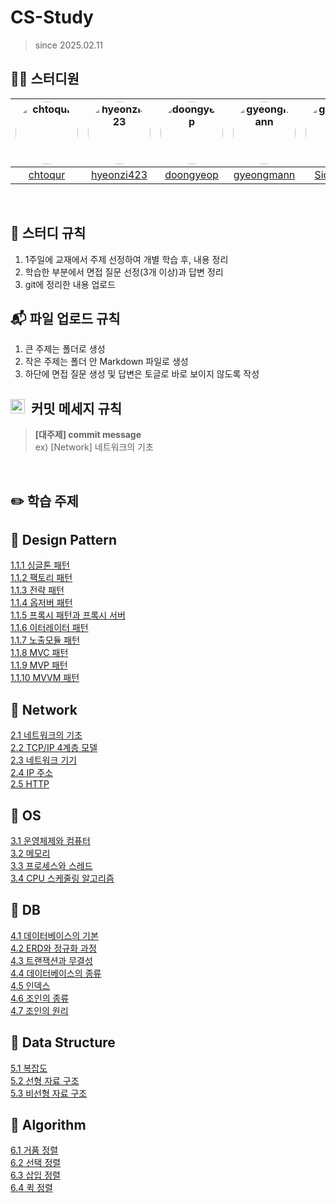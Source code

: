 # CS-Study
> since 2025.02.11

## 🧑‍💻 스터디원

|<a href="https://github.com/chtoqur"><img src="https://github.com/chtoqur.png" alt="chtoqur" style="width: 100px; height: 100px; border-radius: 50%;"></a>|<a href="https://github.com/hyeonzi423"><img src="https://github.com/hyeonzi423.png" alt="hyeonzi423" style="width: 100px; height: 100px; border-radius: 50%;"></a>|<a href="https://github.com/doongyeop"><img src="https://github.com/doongyeop.png" alt="doongyeop" style="width: 100px; height: 100px; border-radius: 50%;"></a>|<a href="https://github.com/gyeongmann"><img src="https://github.com/gyeongmann.png" alt="gyeongmann" style="width: 100px; height: 100px; border-radius: 50%;"></a>|<a href="https://github.com/SioJeong"><img src="https://github.com/SioJeong.png" alt="gyeongmann" style="width: 100px; height: 100px; border-radius: 50%;"></a>|
|:---:|:---:|:---:|:---:|:---:|
| [chtoqur](https://github.com/chtoqur) | [hyeonzi423](https://github.com/hyeonzi423) | [doongyeop](https://github.com/doongyeop) | [gyeongmann](https://github.com/gyeongmann) | [SioJeong](https://github.com/SioJeong) |

<br>

## 🎲 스터디 규칙
1. 1주일에 교재에서 주제 선정하여 개별 학습 후, 내용 정리
2. 학습한 부분에서 면접 질문 선정(3개 이상)과 답변 정리
3. git에 정리한 내용 업로드

## 📬 파일 업로드 규칙
1. 큰 주제는 폴더로 생성
2. 작은 주제는 폴더 안 Markdown 파일로 생성
3. 하단에 면접 질문 생성 및 답변은 토글로 바로 보이지 않도록 작성

## <img src="https://github.com/user-attachments/assets/4babd31b-a553-4c3d-8c3a-fbd311e88f33" width="23" height="23"> &nbsp;커밋 메세지 규칙

> **[대주제] commit message** <br>
ex) [Network] 네트워크의 기초

<br>

## ✏️ 학습 주제

📌 Design Pattern
---
[1.1.1 싱글톤 패턴](https://github.com/hyeonzi423/CS-Study/blob/main/Design%20Pattern/1.1.1%20%EC%8B%B1%EA%B8%80%ED%86%A4%20%ED%8C%A8%ED%84%B4.md) <br />
[1.1.2 팩토리 패턴](https://github.com/hyeonzi423/CS-Study/blob/main/Design%20Pattern/1.1.2%20%ED%8C%A9%ED%86%A0%EB%A6%AC%20%ED%8C%A8%ED%84%B4.md) <br />
[1.1.3 전략 패턴](https://github.com/hyeonzi423/CS-Study/blob/main/Design%20Pattern/1.1.3%20%EC%A0%84%EB%9E%B5%20%ED%8C%A8%ED%84%B4.md) <br />
[1.1.4 옵저버 패턴](https://github.com/hyeonzi423/CS-Study/blob/main/Design%20Pattern/1.1.4%20%EC%98%B5%EC%A0%80%EB%B2%84%20%ED%8C%A8%ED%84%B4.md) <br />
[1.1.5 프록시 패턴과 프록시 서버](https://github.com/hyeonzi423/CS-Study/blob/main/Design%20Pattern/1.1.5%20%ED%94%84%EB%A1%9D%EC%8B%9C%20%ED%8C%A8%ED%84%B4%EA%B3%BC%20%ED%94%84%EB%A1%9D%EC%8B%9C%20%EC%84%9C%EB%B2%84.md) <br />
[1.1.6 이터레이터 패턴](https://github.com/hyeonzi423/CS-Study/blob/main/Design%20Pattern/1.1.6%20%EC%9D%B4%ED%84%B0%EB%A0%88%EC%9D%B4%ED%84%B0%20%ED%8C%A8%ED%84%B4.md) <br />
[1.1.7 노출모듈 패턴](https://github.com/hyeonzi423/CS-Study/blob/main/Design%20Pattern/1.1.7%20%EB%85%B8%EC%B6%9C%EB%AA%A8%EB%93%88%20%ED%8C%A8%ED%84%B4.md) <br />
[1.1.8 MVC 패턴](https://github.com/hyeonzi423/CS-Study/blob/main/Design%20Pattern/1.1.8%20MVC%20%ED%8C%A8%ED%84%B4.md) <br />
[1.1.9 MVP 패턴](https://github.com/hyeonzi423/CS-Study/blob/main/Design%20Pattern/1.1.9%20MVP%20%ED%8C%A8%ED%84%B4.md) <br />
[1.1.10 MVVM 패턴](https://github.com/hyeonzi423/CS-Study/blob/main/Design%20Pattern/1.1.10%20MVVM%20%ED%8C%A8%ED%84%B4.md) <br />


📌 Network
---
[2.1 네트워크의 기초](https://github.com/hyeonzi423/CS-Study/blob/main/Network/2.1%20네트워크의%20기초.md) <br/>
[2.2 TCP/IP 4계층 모델](https://github.com/hyeonzi423/CS-Study/blob/main/Network/2.2%20TCP%20IP%204%EA%B3%84%EC%B8%B5%20%EB%AA%A8%EB%8D%B8.md) <br/>
[2.3 네트워크 기기](https://github.com/hyeonzi423/CS-Study/blob/main/Network/2.3%20네트워크%20기기.md) <br/>
[2.4 IP 주소](https://github.com/hyeonzi423/CS-Study/blob/main/Network/2.4%20IP%20주소.md) <br/>
[2.5 HTTP](https://github.com/hyeonzi423/CS-Study/blob/main/Network/2.5%20HTTP.md) <br/>

📌 OS
---
[3.1 운영체제와 컴퓨터](https://github.com/hyeonzi423/CS-Study/blob/main/Operating%20System/3.1%20%EC%9A%B4%EC%98%81%EC%B2%B4%EC%A0%9C%EC%99%80%20%EC%BB%B4%ED%93%A8%ED%84%B0.md) <br/>
[3.2 메모리](https://github.com/hyeonzi423/CS-Study/blob/main/Operating%20System/3.2%20%EB%A9%94%EB%AA%A8%EB%A6%AC.md) <br/>
[3.3 프로세스와 스레드](https://github.com/hyeonzi423/CS-Study/blob/main/Operating%20System/3.3%20%ED%94%84%EB%A1%9C%EC%84%B8%EC%8A%A4%EC%99%80%20%EC%8A%A4%EB%A0%88%EB%93%9C.md) <br/>
[3.4 CPU 스케줄링 알고리즘](https://github.com/hyeonzi423/CS-Study/blob/main/Operating%20System/3.4%20CPU%20%EC%8A%A4%EC%BC%80%EC%A4%84%EB%A7%81%20%EC%95%8C%EA%B3%A0%EB%A6%AC%EC%A6%98.md) <br/>

📌 DB
---
[4.1 데이터베이스의 기본](https://github.com/hyeonzi423/CS-Study/blob/main/Database/4.1%20데이터베이스의%20기본.md) <br/>
[4.2 ERD와 정규화 과정](https://github.com/hyeonzi423/CS-Study/blob/main/Database/4.2%20ERD와%20정규화%20과정.md) <br/>
[4.3 트랜잭션과 무결성](https://github.com/hyeonzi423/CS-Study/blob/main/Database/4.3%20트랜잭션과%20무결성.md) <br/>
[4.4 데이터베이스의 종류](https://github.com/hyeonzi423/CS-Study/blob/main/Database/4.4%20데이터베이스의%20종류.md)<br/>
[4.5 인덱스](https://github.com/doongyeop/CS-Study/blob/main/Database/4.5%20인덱스.md) <br/>
[4.6 조인의 종류](https://github.com/hyeonzi423/CS-Study/blob/main/Database/4.6%20조인의%20종류.md) <br/>
[4.7 조인의 원리](https://github.com/hyeonzi423/CS-Study/blob/main/Database/4.7%20조인의%20원리.md) <br/>

📌 Data Structure
---
[5.1 복잡도](https://github.com/hyeonzi423/CS-Study/blob/main/Data%20Structure/5.1%20%EB%B3%B5%EC%9E%A1%EB%8F%84.md) <br />
[5.2 선형 자료 구조](https://github.com/hyeonzi423/CS-Study/blob/main/Data%20Structure/5.2%20%EC%84%A0%ED%98%95%20%EC%9E%90%EB%A3%8C%20%EA%B5%AC%EC%A1%B0.md) <br />
[5.3 비선형 자료 구조](https://github.com/hyeonzi423/CS-Study/blob/main/Data%20Structure/5.3%20%EB%B9%84%EC%84%A0%ED%98%95%20%EC%9E%90%EB%A3%8C%20%EA%B5%AC%EC%A1%B0.md) <br />



📌 Algorithm
---
[6.1 거품 정렬](https://github.com/hyeonzi423/CS-Study/blob/main/Algorithm/6.1%20%EA%B1%B0%ED%92%88%20%EC%A0%95%EB%A0%AC.md)<br/>
[6.2 선택 정렬](https://github.com/hyeonzi423/CS-Study/blob/main/Algorithm/6.2%20%EC%84%A0%ED%83%9D%20%EC%A0%95%EB%A0%AC.md)<br/>
[6.3 삽입 정렬](https://github.com/hyeonzi423/CS-Study/blob/main/Algorithm/6.3%20%EC%82%BD%EC%9E%85%20%EC%A0%95%EB%A0%AC.md)<br/>
[6.4 퀵 정렬](https://github.com/hyeonzi423/CS-Study/blob/main/Algorithm/6.4%20%ED%80%B5%20%EC%A0%95%EB%A0%AC.md)<br/>
